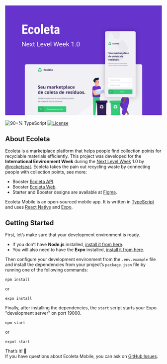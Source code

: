 <!-- Cover -->
[![Cover](./.github/assets/capa.svg)](https://nextlevelweek.com)

<!-- Badges -->
![90+% TypeScript](https://img.shields.io/github/languages/top/guiribmedeiros/ecoleta-mobile?style=for-the-badge)
[![License](https://img.shields.io/github/license/guiribmedeiros/ecoleta-mobile?style=for-the-badge)](./LICENSE.md)

## About Ecoleta

Ecoleta is a marketplace platform that helps people find collection points for recyclable materials efficiently. This project was developed for the **International Environment Week** during the [Next Level Week](https://nextlevelweek.com) 1.0 by [@rocketseat](https://github.com/rocketseat). Ecoleta takes the pain out recycling waste by connecting people with collection points, see more:

- Booster [Ecoleta API](https://github.com/guiribmedeiros/ecoleta-api).
- Booster [Ecoleta Web](https://github.com/guiribmedeiros/ecoleta-web).
- Starter and Booster designs are available at [Figma](https://www.figma.com/file/RdlEdkUng704Q0OyIHjSGi/Ecoleta).

Ecoleta Mobile is an open-sourced mobile app. It is written in [TypeScript](http://www.typescriptlang.org) and
uses [React Native](https://reactnative.dev/) and [Expo](https://expo.io/).

## Getting Started

First, let’s make sure that your development environment is ready.

- If you don’t have **Node.js** installed, [install it from here](https://nodejs.org/).
- You will also need to have the **Expo** installed, [install it from here](https://expo.io/).

Then configure your development environment from the `.env.example` file and install the dependencies from your project’s `package.json` file by running one of the following commands:

```
npm install
```

or

```
expo install
```

Finally, after installing the dependencies, the `start` script starts your Expo "development server" on port 19000.

```
npm start
```

or

```
expot start
```

That’s it! :rocket:  
If you have questions about Ecoleta Mobile, you can ask on [GitHub Issues](https://github.com/guiribmedeiros/ecoleta-mobile/issues).
